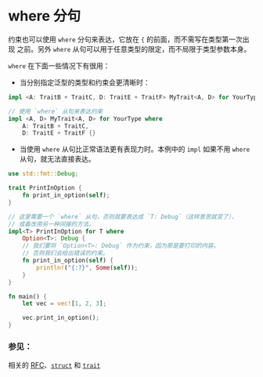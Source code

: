 # where 分句

约束也可以使用 `where` 分句来表达，它放在 `{` 的前面，而不需写在类型第一次出现
之前。另外 `where` 从句可以用于任意类型的限定，而不局限于类型参数本身。

`where` 在下面一些情况下有很用：

* 当分别指定泛型的类型和约束会更清晰时：

```rust
impl <A: TraitB + TraitC, D: TraitE + TraitF> MyTrait<A, D> for YourType {}

// 使用 `where` 从句来表达约束
impl <A, D> MyTrait<A, D> for YourType where
    A: TraitB + TraitC,
    D: TraitE + TraitF {}
```

* 当使用 `where` 从句比正常语法更有表现力时。本例中的 `impl` 如果不用
   `where` 从句，就无法直接表达。

```rust
use std::fmt::Debug;

trait PrintInOption {
    fn print_in_option(self);
}

// 这里需要一个 `where` 从句，否则就要表达成 `T: Debug`（这样意思就变了），
// 或着改用另一种间接的方法。
impl<T> PrintInOption for T where
    Option<T>: Debug {
    // 我们要将 `Option<T>: Debug` 作为约束，因为那是要打印的内容。
    // 否则我们会给出错误的约束。
    fn print_in_option(self) {
        println!("{:?}", Some(self));
    }
}

fn main() {
    let vec = vec![1, 2, 3];

    vec.print_in_option();
}
```

### 参见：

相关的 [RFC][where]、[`struct`][struct] 和 [`trait`][trait]

[struct]: ../custom_types/structs.md
[trait]: ../trait.md
[where]: https://github.com/rust-lang/rfcs/blob/master/text/0135-where.md
